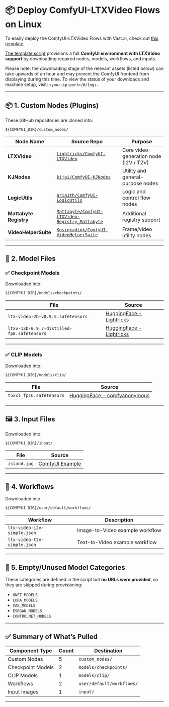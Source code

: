 # 📦 Deploy ComfyUI-LTXVideo Flows on Linux

To easily deploy the ComfyUI-LTXVideo Flows with Vast.ai, check out [this template](https://cloud.vast.ai/?ref_id=276779&creator_id=276779&name=ComfyUI%20%2B%20LTX%20Video%20Lite).

[The template script](https://gist.github.com/ElishaKay/f92e86c2d43be9de20088991b89b0228) provisions a full **ComfyUI environment with LTXVideo support** by downloading required nodes, models, workflows, and inputs.

Please note: the downloading stage of the relevant assets (listed below) can take upwards of an hour and may prevent the ComfyUI frontend from displaying during this time. To view the status of your downloads and machine setup, visit: `<your-ip:port>/#/logs`.

---

## 📦 1. Custom Nodes (Plugins)

These GitHub repositories are cloned into:

```
${COMFYUI_DIR}/custom_nodes/
```

| Node Name | Source Repo | Purpose |
|-----------|-------------|---------|
| **LTXVideo** | [`Lightricks/ComfyUI-LTXVideo`](https://github.com/Lightricks/ComfyUI-LTXVideo) | Core video generation node (I2V / T2V) |
| **KJNodes** | [`kijai/ComfyUI-KJNodes`](https://github.com/kijai/ComfyUI-KJNodes) | Utility and general-purpose nodes |
| **LogicUtils** | [`aria1th/ComfyUI-LogicUtils`](https://github.com/aria1th/ComfyUI-LogicUtils) | Logic and control flow nodes |
| **Mattabyte Registry** | [`Mattabyte/ComfyUI-LTXVideo-Registry_Mattabyte`](https://github.com/Mattabyte/ComfyUI-LTXVideo-Registry_Mattabyte) | Additional registry support |
| **VideoHelperSuite** | [`Kosinkadink/ComfyUI-VideoHelperSuite`](https://github.com/Kosinkadink/ComfyUI-VideoHelperSuite) | Frame/video utility nodes |

---

## 🧠 2. Model Files

### ✅ Checkpoint Models

Downloaded into:

```
${COMFYUI_DIR}/models/checkpoints/
```

| File | Source |
|------|--------|
| `ltx-video-2b-v0.9.5.safetensors` | [HuggingFace - Lightricks](https://huggingface.co/Lightricks/LTX-Video) |
| `ltxv-13b-0.9.7-distilled-fp8.safetensors` | [HuggingFace - Lightricks](https://huggingface.co/Lightricks/LTX-Video) |

---

### ✅ CLIP Models

Downloaded into:

```
${COMFYUI_DIR}/models/clip/
```

| File | Source |
|------|--------|
| `t5xxl_fp16.safetensors` | [HuggingFace - comfyanonymous](https://huggingface.co/comfyanonymous/flux_text_encoders) |

---

## 🖼️ 3. Input Files

Downloaded into:

```
${COMFYUI_DIR}/input/
```

| File | Source |
|------|--------|
| `island.jpg` | [ComfyUI Example](https://comfyanonymous.github.io/ComfyUI_examples/ltxv/island.jpg) |

---

## 🧰 4. Workflows

Downloaded into:

```
${COMFYUI_DIR}/user/default/workflows/
```

| Workflow | Description |
|----------|-------------|
| `ltx-video-i2v-simple.json` | Image-to-Video example workflow |
| `ltx-video-t2v-simple.json` | Text-to-Video example workflow |

---

## 🚫 5. Empty/Unused Model Categories

These categories are defined in the script but **no URLs were provided**, so they are skipped during provisioning:

- `UNET_MODELS`
- `LORA_MODELS`
- `VAE_MODELS`
- `ESRGAN_MODELS`
- `CONTROLNET_MODELS`

---

## ✅ Summary of What’s Pulled

| Component Type | Count | Destination |
|----------------|-------|-------------|
| Custom Nodes | 5 | `custom_nodes/` |
| Checkpoint Models | 2 | `models/checkpoints/` |
| CLIP Models | 1 | `models/clip/` |
| Workflows | 2 | `user/default/workflows/` |
| Input Images | 1 | `input/` |

---
